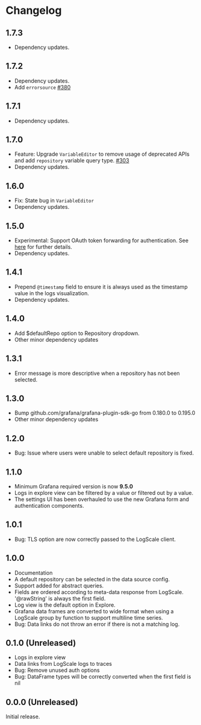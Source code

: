 # Changelog

## 1.7.3

- Dependency updates.

## 1.7.2

- Dependency updates.
- Add `errorsource` [#380](https://github.com/grafana/falconlogscale-datasource/pull/380)
  
## 1.7.1

- Dependency updates.
  
## 1.7.0

- Feature: Upgrade `VariableEditor` to remove usage of deprecated APIs and add `repository` variable query type. [#303](https://github.com/grafana/falconlogscale-datasource/pull/303)
- Dependency updates.
  
## 1.6.0

- Fix: State bug in `VariableEditor`
- Dependency updates.
  
## 1.5.0

- Experimental: Support OAuth token forwarding for authentication. See [here](https://github.com/grafana/falconlogscale-datasource?tab=readme-ov-file#forward-oauth-identity) for further details.
- Dependency updates.

## 1.4.1

- Prepend `@timestamp` field to ensure it is always used as the timestamp value in the logs visualization.
- Dependency updates.
  
## 1.4.0

- Add $defaultRepo option to Repository dropdown.
- Other minor dependency updates

## 1.3.1

- Error message is more descriptive when a repository has not been selected.

## 1.3.0

- Bump github.com/grafana/grafana-plugin-sdk-go from 0.180.0 to 0.195.0
- Other minor dependency updates

## 1.2.0

- Bug: Issue where users were unable to select default repository is fixed.

## 1.1.0

- Minimum Grafana required version is now **9.5.0**
- Logs in explore view can be filtered by a value or filtered out by a value.
- The settings UI has been overhauled to use the new Grafana form and authentication components.

## 1.0.1

- Bug: TLS option are now correctly passed to the LogScale client.

## 1.0.0

- Documentation
- A default repository can be selected in the data source config.
- Support added for abstract queries.
- Fields are ordered according to meta-data response from LogScale. '@rawString' is always the first field.
- Log view is the default option in Explore.
- Grafana data frames are converted to wide format when using a LogScale group by function to support multiline time series.
- Bug: Data links do not throw an error if there is not a matching log.

## 0.1.0 (Unreleased)

- Logs in explore view
- Data links from LogScale logs to traces
- Bug: Remove unused auth options
- Bug: DataFrame types will be correctly converted when the first field is nil

## 0.0.0 (Unreleased)

Initial release.

